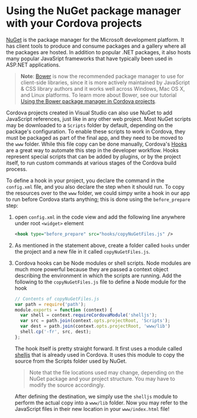 # Using the NuGet package manager with your Cordova projects

[NuGet](https://www.nuget.org/) is the package manager for the Microsoft development platform. It has client tools to produce and consume packages and a gallery where all the packages are hosted. In addition to popular .NET packages, it also hosts many popular JavaSript frameworks that have typically been used in ASP.NET applications. 

>**Note**: [Bower](http://www.bower.io) is now the recommended package manager to use for client-side libraries, since it is more actively maintained by JavaScript & CSS library authors and it works well across Windows, Mac OS X, and Linux platforms. To learn more about Bower, see our tutorial [Using the Bower package manager in Cordova projects](./tutorial-using-bower.md).

Cordova projects created in Visual Studio can also use NuGet to add JavaScript references, just like in any other web project. Most NuGet scripts may be downloaded to a `Scripts` folder by default, depending on the package's configuration. To enable these scripts to work in Cordova, they must be packaged as part of the final app, and they need to be moved to the `www` folder. While this file copy can be done manually, Cordova's [Hooks](http://cordova.apache.org/docs/en/edge/guide_appdev_hooks_index.md.html) are a great way to automate this step in the developer workflow. Hooks represent special scripts that can be added by plugins, or by the project itself, to run custom commands at various stages of the Cordova build process.

To define a hook in your project, you declare the command in the `config.xml` file, and you also declare the step when it should run. 
To copy the resources over to the `www` folder, we could simpy write a hook in our app to run before Cordova starts anything; this is done using the `before_prepare` step:

1. open `config.xml` in the code view and add the following line anywhere under root `<widget>` element

    ```XML
    <hook type="before_prepare" src="hooks/copyNuGetFiles.js" />
    ```

2. As mentioned in the statement above, create a folder called `hooks` under the project and a new file in it called `copyNuGetFiles.js`.
3. Cordova hooks can be Node modules or shell scripts. Node modules are much more powerful because they are passed a context object describing the environment in which the scripts are running. Add the following to the `copyNuGetFiles.js` file to define a Node module for the hook

    ```JavaScript
    // Contents of copyNuGetFiles.js
    var path = require('path');
    module.exports = function (context) {
      var shell = context.requireCordovaModule('shelljs');
      var src = path.join(context.opts.projectRoot, 'Scripts');
      var dest = path.join(context.opts.projectRoot, 'www/lib')
      shell.cp('-fr', src, dest);
    };

    ```

    The hook itself is pretty straight forward. It first uses a module called [shelljs](https://www.npmjs.com/package/shelljs) that is already used in Cordova. It uses this module to copy the source from the Scripts folder used by NuGet.

    > Note that the file locations used may change, depending on the NuGet package and your project structure. You may have to modify the source accordingly. 

    After defining the destination, we simply use the `shelljs` module to perform the actual copy into a `www/lib` folder. Now you may refer to the JavaScript files in their new location in your `www/index.html` file! 

